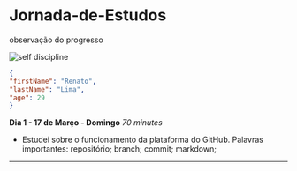 # Jornada-de-Estudos
observação do progresso

![self discipline](C:/Users/rendf/Pictures/control.jpg)

```json
{
"firstName": "Renato",
"lastName": "Lima",
"age": 29
}
```

**Dia 1 - 17 de Março - Domingo** *70 minutes*
* Estudei sobre o funcionamento da plataforma do GitHub. Palavras importantes: repositório; branch; commit; markdown;

---
